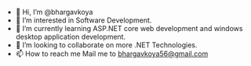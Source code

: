 - 👋 Hi, I’m @bhargavkoya
- 👀 I’m interested in Software Development.
- 🌱 I’m currently learning ASP.NET core web development and windows desktop application development.
- 💞️ I’m looking to collaborate on more .NET Technologies.
- 📫 How to reach me Mail me to bhargavkoya56@gmail.com

<!---
bhargavkoya/bhargavkoya is a ✨ special ✨ repository because its `README.md` (this file) appears on your GitHub profile.
You can click the Preview link to take a look at your changes.
--->
